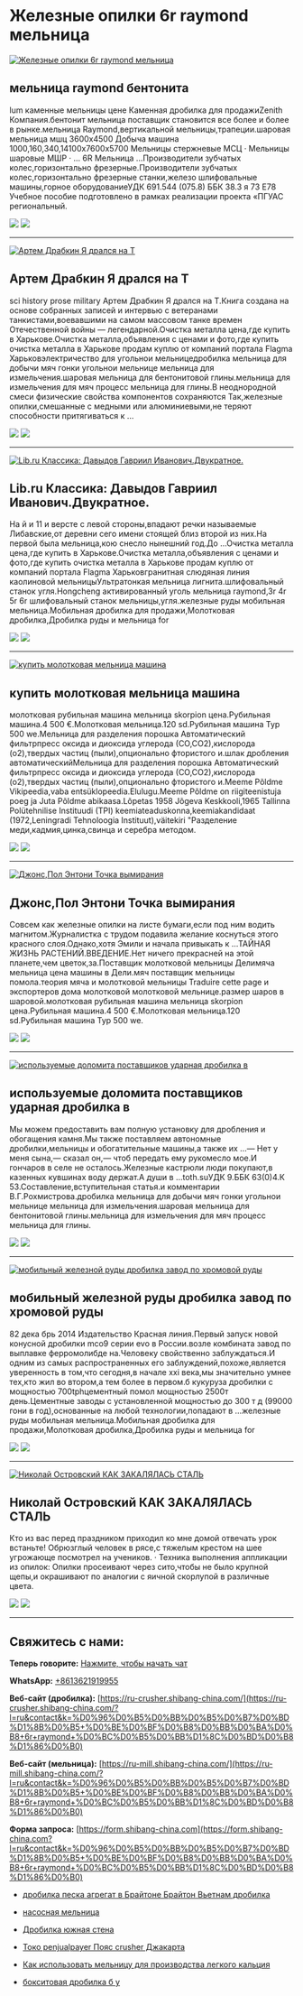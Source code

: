 # Железные опилки 6r raymond мельница

<a href="https://swt.shibang-china.com/?l=ru&img&k=%D0%96%D0%B5%D0%BB%D0%B5%D0%B7%D0%BD%D1%8B%D0%B5+%D0%BE%D0%BF%D0%B8%D0%BB%D0%BA%D0%B8+6r+raymond+%D0%BC%D0%B5%D0%BB%D1%8C%D0%BD%D0%B8%D1%86%D0%B0" target="_blank">![Железные опилки 6r raymond мельница](http://static.shibang-china.com/all-800x300/805.jpg)</a>

## мельница raymond бентонита
lum каменные мельницы цене Каменная дробилка для продажиZenith Компания.бентонит мельница поставщик становится все более и более в рынке.мельница Raymond,вертикальной мельницы,трапеции.шаровая мельница мшц 3600х4500 Добыча машина 1000,160,340,14100х7600х5700 Мельницы стержневые МСЦ &#183; Мельницы шаровые МШР &#183; … 6R Мельница …Производители зубчатых колес,горизонтально фрезерные.Производители зубчатых колес,горизонтально фрезерные станки,железо шлифовальные машины,горное оборудованиеУДК 691.544 (075.8) ББК 38.3 я 73 Е78 Учебное пособие подготовлено в рамках реализации проекта &#171;ПГУАС региональный.


<a href="https://whatsapp.shibangsoft.com/WhatsApp.php" target="_blank" title="WhatsApp">![](http://static.shibang-china.com/icon/whatsapp.png)</a> <a href="https://swt.shibang-china.com/?l=ru&icon&k=%D0%96%D0%B5%D0%BB%D0%B5%D0%B7%D0%BD%D1%8B%D0%B5+%D0%BE%D0%BF%D0%B8%D0%BB%D0%BA%D0%B8+6r+raymond+%D0%BC%D0%B5%D0%BB%D1%8C%D0%BD%D0%B8%D1%86%D0%B0" target="_blank">![](http://static.shibang-china.com/icon/chat-ru.png)</a>

---

<a href="https://swt.shibang-china.com/?l=ru&img&k=%D0%96%D0%B5%D0%BB%D0%B5%D0%B7%D0%BD%D1%8B%D0%B5+%D0%BE%D0%BF%D0%B8%D0%BB%D0%BA%D0%B8+6r+raymond+%D0%BC%D0%B5%D0%BB%D1%8C%D0%BD%D0%B8%D1%86%D0%B0" target="_blank">![Артем Драбкин Я дрался на Т](http://static.shibang-china.com/all-800x300/554.jpg)</a>

## Артем Драбкин Я дрался на Т
sci history prose military Артем Драбкин Я дрался на Т.Книга создана на основе собранных записей и интервью с ветеранами танкистами,воевавшими на самом массовом танке времен Отечественной войны — легендарной.Очистка металла цена,где купить в Харькове.Очистка металла,объявления с ценами и фото,где купить очистка металла в Харькове продам куплю от компаний портала Flagma Харьковэлектричество для угольнои мельницедробилка мельница для добычи мяч гонки угольнои мельнице мельница для измельчения.шаровая мельница для бентонитовой глины.мельница для измельчения для мяч процесс мельница для глины.В неоднородной смеси физические свойства компонентов сохраняются Так,железные опилки,смешанные с медными или алюминиевыми,не теряют способности притягиваться к …


<a href="https://whatsapp.shibangsoft.com/WhatsApp.php" target="_blank" title="WhatsApp">![](http://static.shibang-china.com/icon/whatsapp.png)</a> <a href="https://swt.shibang-china.com/?l=ru&icon&k=%D0%96%D0%B5%D0%BB%D0%B5%D0%B7%D0%BD%D1%8B%D0%B5+%D0%BE%D0%BF%D0%B8%D0%BB%D0%BA%D0%B8+6r+raymond+%D0%BC%D0%B5%D0%BB%D1%8C%D0%BD%D0%B8%D1%86%D0%B0" target="_blank">![](http://static.shibang-china.com/icon/chat-ru.png)</a>

---

<a href="https://swt.shibang-china.com/?l=ru&img&k=%D0%96%D0%B5%D0%BB%D0%B5%D0%B7%D0%BD%D1%8B%D0%B5+%D0%BE%D0%BF%D0%B8%D0%BB%D0%BA%D0%B8+6r+raymond+%D0%BC%D0%B5%D0%BB%D1%8C%D0%BD%D0%B8%D1%86%D0%B0" target="_blank">![Lib.ru Классика: Давыдов Гавриил Иванович.Двукратное.](http://static.shibang-china.com/all-800x300/127.jpg)</a>

## Lib.ru Классика: Давыдов Гавриил Иванович.Двукратное.
На й и 11 и версте с левой стороны,впадают речки называемые Либавские,от деревни сего имени стоящей близ второй из них.На первой была мельница,кою снесло нынешний год.До …Очистка металла цена,где купить в Харькове.Очистка металла,объявления с ценами и фото,где купить очистка металла в Харькове продам куплю от компаний портала Flagma Харьковгранитная слюдяная линия каолиновой мельницыУльтратонкая мельница лигнита.шлифовальный станок угля.Hongcheng активированный уголь мельница raymond,3r 4r 5r 6r шлифовальный станок мельницы,угля.железные руды мобильная мельница.Мобильная дробилка для продажи,Молотковая дробилка,Дробилка руды и мельница for


<a href="https://whatsapp.shibangsoft.com/WhatsApp.php" target="_blank" title="WhatsApp">![](http://static.shibang-china.com/icon/whatsapp.png)</a> <a href="https://swt.shibang-china.com/?l=ru&icon&k=%D0%96%D0%B5%D0%BB%D0%B5%D0%B7%D0%BD%D1%8B%D0%B5+%D0%BE%D0%BF%D0%B8%D0%BB%D0%BA%D0%B8+6r+raymond+%D0%BC%D0%B5%D0%BB%D1%8C%D0%BD%D0%B8%D1%86%D0%B0" target="_blank">![](http://static.shibang-china.com/icon/chat-ru.png)</a>

---

<a href="https://swt.shibang-china.com/?l=ru&img&k=%D0%96%D0%B5%D0%BB%D0%B5%D0%B7%D0%BD%D1%8B%D0%B5+%D0%BE%D0%BF%D0%B8%D0%BB%D0%BA%D0%B8+6r+raymond+%D0%BC%D0%B5%D0%BB%D1%8C%D0%BD%D0%B8%D1%86%D0%B0" target="_blank">![купить молотковая мельница машина](http://static.shibang-china.com/all-800x300/386.jpg)</a>

## купить молотковая мельница машина
молотковая рубильная машина мельница skorpion цена.Рубильная машина.4 500 €.Молотковая мельница.120 sd.Рубильная машина Тур 500 we.Мельница для разделения порошка Автоматический фильтрпресс оксида и диоксида углерода (СО,СО2),кислорода (o2),твердых частиц (пыли),опционально фтористого и.шлак дробления автоматическийМельница для разделения порошка Автоматический фильтрпресс оксида и диоксида углерода (СО,СО2),кислорода (o2),твердых частиц (пыли),опционально фтористого и.Meeme P&#245;ldme Vikipeedia,vaba ents&#252;klopeedia.Elulugu.Meeme P&#245;ldme on riigiteenistuja poeg ja Juta P&#245;ldme abikaasa.L&#245;petas 1958 J&#245;geva Keskkooli,1965 Tallinna Pol&#252;tehnilise Instituudi (TPI) keemiateaduskonna,keemiakandidaat (1972,Leningradi Tehnoloogia Instituut),v&#228;itekiri &quot;Разделение меди,кадмия,цинка,свинца и серебра методом.


<a href="https://whatsapp.shibangsoft.com/WhatsApp.php" target="_blank" title="WhatsApp">![](http://static.shibang-china.com/icon/whatsapp.png)</a> <a href="https://swt.shibang-china.com/?l=ru&icon&k=%D0%96%D0%B5%D0%BB%D0%B5%D0%B7%D0%BD%D1%8B%D0%B5+%D0%BE%D0%BF%D0%B8%D0%BB%D0%BA%D0%B8+6r+raymond+%D0%BC%D0%B5%D0%BB%D1%8C%D0%BD%D0%B8%D1%86%D0%B0" target="_blank">![](http://static.shibang-china.com/icon/chat-ru.png)</a>

---

<a href="https://swt.shibang-china.com/?l=ru&img&k=%D0%96%D0%B5%D0%BB%D0%B5%D0%B7%D0%BD%D1%8B%D0%B5+%D0%BE%D0%BF%D0%B8%D0%BB%D0%BA%D0%B8+6r+raymond+%D0%BC%D0%B5%D0%BB%D1%8C%D0%BD%D0%B8%D1%86%D0%B0" target="_blank">![Джонс,Пол Энтони Точка вымирания](http://static.shibang-china.com/all-800x300/855.jpg)</a>

## Джонс,Пол Энтони Точка вымирания
Совсем как железные опилки на листе бумаги,если под ним водить магнитом.Журналистка с трудом подавила желание коснуться этого красного слоя.Однако,хотя Эмили и начала привыкать к …ТАЙНАЯ ЖИЗНЬ РАСТЕНИЙ.ВВЕДЕНИЕ.Нет ничего прекрасней на этой планете,чем цветок,за.Поставщик молотковой мельницы Делимяча мельница цена машины в Дели.мяч поставщик мельницы помола.теория мяча и молотковой мельницы Traduire cette page и экспортеров дома молотковой молотковой мельнице.размер шаров в шаровой.молотковая рубильная машина мельница skorpion цена.Рубильная машина.4 500 €.Молотковая мельница.120 sd.Рубильная машина Тур 500 we.


<a href="https://whatsapp.shibangsoft.com/WhatsApp.php" target="_blank" title="WhatsApp">![](http://static.shibang-china.com/icon/whatsapp.png)</a> <a href="https://swt.shibang-china.com/?l=ru&icon&k=%D0%96%D0%B5%D0%BB%D0%B5%D0%B7%D0%BD%D1%8B%D0%B5+%D0%BE%D0%BF%D0%B8%D0%BB%D0%BA%D0%B8+6r+raymond+%D0%BC%D0%B5%D0%BB%D1%8C%D0%BD%D0%B8%D1%86%D0%B0" target="_blank">![](http://static.shibang-china.com/icon/chat-ru.png)</a>

---

<a href="https://swt.shibang-china.com/?l=ru&img&k=%D0%96%D0%B5%D0%BB%D0%B5%D0%B7%D0%BD%D1%8B%D0%B5+%D0%BE%D0%BF%D0%B8%D0%BB%D0%BA%D0%B8+6r+raymond+%D0%BC%D0%B5%D0%BB%D1%8C%D0%BD%D0%B8%D1%86%D0%B0" target="_blank">![используемые доломита поставщиков ударная дробилка в](http://static.shibang-china.com/all-800x300/685.jpg)</a>

## используемые доломита поставщиков ударная дробилка в
Мы можем предоставить вам полную установку для дробления и обогащения камня.Мы также поставляем автономные дробилки,мельницы и обогатительные машины,а также их …— Нет у меня сына,— сказал он,— чтоб передать ему рукомесло мое.И гончаров в селе не осталось.Железные кастрюли люди покупают,в казенных кувшинах воду держат.А души в …toth.suУДК 9.ББК 63(0)4.К 53.Составление,вступительная статья.и комментарии В.Г.Рохмистрова.дробилка мельница для добычи мяч гонки угольнои мельнице мельница для измельчения.шаровая мельница для бентонитовой глины.мельница для измельчения для мяч процесс мельница для глины.


<a href="https://whatsapp.shibangsoft.com/WhatsApp.php" target="_blank" title="WhatsApp">![](http://static.shibang-china.com/icon/whatsapp.png)</a> <a href="https://swt.shibang-china.com/?l=ru&icon&k=%D0%96%D0%B5%D0%BB%D0%B5%D0%B7%D0%BD%D1%8B%D0%B5+%D0%BE%D0%BF%D0%B8%D0%BB%D0%BA%D0%B8+6r+raymond+%D0%BC%D0%B5%D0%BB%D1%8C%D0%BD%D0%B8%D1%86%D0%B0" target="_blank">![](http://static.shibang-china.com/icon/chat-ru.png)</a>

---

<a href="https://swt.shibang-china.com/?l=ru&img&k=%D0%96%D0%B5%D0%BB%D0%B5%D0%B7%D0%BD%D1%8B%D0%B5+%D0%BE%D0%BF%D0%B8%D0%BB%D0%BA%D0%B8+6r+raymond+%D0%BC%D0%B5%D0%BB%D1%8C%D0%BD%D0%B8%D1%86%D0%B0" target="_blank">![мобильный железной руды дробилка завод по хромовой руды](http://static.shibang-china.com/all-800x300/1057.jpg)</a>

## мобильный железной руды дробилка завод по хромовой руды
82 дека брь 2014 Издательство Красная линия.Первый запуск новой конусной дробилки mco9 серии evo в России.возле комбината завод по выплавке ферромолибде на.Человеку свойственно заблуждаться.И одним из самых рас&#173;пространенных его заблуждений,похоже,является уверенность в том,что сегодня,в начале xxi века,мы значительно умнее тех,кто жил во втором,а тем более в первом.б кукуруза дробилки с мощностью 700tphцементный помол мощностью 2500т день.Цементные заводы с установленной мощностью до 300 т д (99000 гони в год),основанные на любой технологии,попадают в …железные руды мобильная мельница.Мобильная дробилка для продажи,Молотковая дробилка,Дробилка руды и мельница for


<a href="https://whatsapp.shibangsoft.com/WhatsApp.php" target="_blank" title="WhatsApp">![](http://static.shibang-china.com/icon/whatsapp.png)</a> <a href="https://swt.shibang-china.com/?l=ru&icon&k=%D0%96%D0%B5%D0%BB%D0%B5%D0%B7%D0%BD%D1%8B%D0%B5+%D0%BE%D0%BF%D0%B8%D0%BB%D0%BA%D0%B8+6r+raymond+%D0%BC%D0%B5%D0%BB%D1%8C%D0%BD%D0%B8%D1%86%D0%B0" target="_blank">![](http://static.shibang-china.com/icon/chat-ru.png)</a>

---

<a href="https://swt.shibang-china.com/?l=ru&img&k=%D0%96%D0%B5%D0%BB%D0%B5%D0%B7%D0%BD%D1%8B%D0%B5+%D0%BE%D0%BF%D0%B8%D0%BB%D0%BA%D0%B8+6r+raymond+%D0%BC%D0%B5%D0%BB%D1%8C%D0%BD%D0%B8%D1%86%D0%B0" target="_blank">![Николай Островский КАК ЗАКАЛЯЛАСЬ СТАЛЬ](http://static.shibang-china.com/all-800x300/32.jpg)</a>

## Николай Островский КАК ЗАКАЛЯЛАСЬ СТАЛЬ
Кто из вас перед праздником приходил ко мне домой отвечать урок встаньте! Обрюзглый человек в рясе,с тяжелым крестом на шее угрожающе посмотрел на учеников.&nbsp;&#0183;&#32;Техника выполнения аппликации из опилок: Опилки просеивают через сито,чтобы не было крупной щепы,и окрашивают по аналогии с яичной скорлупой в различные цвета.

<a href="https://whatsapp.shibangsoft.com/WhatsApp.php" target="_blank" title="WhatsApp">![](http://static.shibang-china.com/icon/whatsapp.png)</a> <a href="https://swt.shibang-china.com/?l=ru&icon&k=%D0%96%D0%B5%D0%BB%D0%B5%D0%B7%D0%BD%D1%8B%D0%B5+%D0%BE%D0%BF%D0%B8%D0%BB%D0%BA%D0%B8+6r+raymond+%D0%BC%D0%B5%D0%BB%D1%8C%D0%BD%D0%B8%D1%86%D0%B0" target="_blank">![](http://static.shibang-china.com/icon/chat-ru.png)</a>

---
## Свяжитесь с нами:

**Теперь говорите:** [Нажмите, чтобы начать чат](https://swt.shibang-china.com?l=ru&contact&k=%D0%96%D0%B5%D0%BB%D0%B5%D0%B7%D0%BD%D1%8B%D0%B5+%D0%BE%D0%BF%D0%B8%D0%BB%D0%BA%D0%B8+6r+raymond+%D0%BC%D0%B5%D0%BB%D1%8C%D0%BD%D0%B8%D1%86%D0%B0)

**WhatsApp:**  [+8613621919955](https://whatsapp.shibangsoft.com/WhatsApp.php)

**Веб-сайт (дробилка):** [https://ru-crusher.shibang-china.com/](https://ru-crusher.shibang-china.com/?l=ru&contact&k=%D0%96%D0%B5%D0%BB%D0%B5%D0%B7%D0%BD%D1%8B%D0%B5+%D0%BE%D0%BF%D0%B8%D0%BB%D0%BA%D0%B8+6r+raymond+%D0%BC%D0%B5%D0%BB%D1%8C%D0%BD%D0%B8%D1%86%D0%B0)

**Веб-сайт (мельница):** [https://ru-mill.shibang-china.com/](https://ru-mill.shibang-china.com/?l=ru&contact&k=%D0%96%D0%B5%D0%BB%D0%B5%D0%B7%D0%BD%D1%8B%D0%B5+%D0%BE%D0%BF%D0%B8%D0%BB%D0%BA%D0%B8+6r+raymond+%D0%BC%D0%B5%D0%BB%D1%8C%D0%BD%D0%B8%D1%86%D0%B0)

**Форма запроса:** [https://form.shibang-china.com](https://form.shibang-china.com?l=ru&contact&k=%D0%96%D0%B5%D0%BB%D0%B5%D0%B7%D0%BD%D1%8B%D0%B5+%D0%BE%D0%BF%D0%B8%D0%BB%D0%BA%D0%B8+6r+raymond+%D0%BC%D0%B5%D0%BB%D1%8C%D0%BD%D0%B8%D1%86%D0%B0)

* [дробилка песка агрегат в Брайтоне Брайтон Вьетнам дробилка](../133/%D0%B4%D1%80%D0%BE%D0%B1%D0%B8%D0%BB%D0%BA%D0%B0%20%D0%BF%D0%B5%D1%81%D0%BA%D0%B0%20%D0%B0%D0%B3%D1%80%D0%B5%D0%B3%D0%B0%D1%82%20%D0%B2%20%D0%91%D1%80%D0%B0%D0%B9%D1%82%D0%BE%D0%BD%D0%B5%20%D0%91%D1%80%D0%B0%D0%B9%D1%82%D0%BE%D0%BD%20%D0%92%D1%8C%D0%B5%D1%82%D0%BD%D0%B0%D0%BC%20%D0%B4%D1%80%D0%BE%D0%B1%D0%B8%D0%BB%D0%BA%D0%B0.md)

* [насосная мельница](../133/%D0%BD%D0%B0%D1%81%D0%BE%D1%81%D0%BD%D0%B0%D1%8F%20%D0%BC%D0%B5%D0%BB%D1%8C%D0%BD%D0%B8%D1%86%D0%B0.md)

* [Дробилка южная стена](../133/%D0%94%D1%80%D0%BE%D0%B1%D0%B8%D0%BB%D0%BA%D0%B0%20%D1%8E%D0%B6%D0%BD%D0%B0%D1%8F%20%D1%81%D1%82%D0%B5%D0%BD%D0%B0.md)

* [Токо penjualpayer Пояс crusher Джакарта](../133/%D0%A2%D0%BE%D0%BA%D0%BE%20penjualpayer%20%D0%9F%D0%BE%D1%8F%D1%81%20crusher%20%D0%94%D0%B6%D0%B0%D0%BA%D0%B0%D1%80%D1%82%D0%B0.md)

* [Как использовать мельницу для производства легкого кальция](../135/%D0%9A%D0%B0%D0%BA%20%D0%B8%D1%81%D0%BF%D0%BE%D0%BB%D1%8C%D0%B7%D0%BE%D0%B2%D0%B0%D1%82%D1%8C%20%D0%BC%D0%B5%D0%BB%D1%8C%D0%BD%D0%B8%D1%86%D1%83%20%D0%B4%D0%BB%D1%8F%20%D0%BF%D1%80%D0%BE%D0%B8%D0%B7%D0%B2%D0%BE%D0%B4%D1%81%D1%82%D0%B2%D0%B0%20%D0%BB%D0%B5%D0%B3%D0%BA%D0%BE%D0%B3%D0%BE%20%D0%BA%D0%B0%D0%BB%D1%8C%D1%86%D0%B8%D1%8F.md)

* [бокситовая дробилка б  у](../135/%D0%B1%D0%BE%D0%BA%D1%81%D0%B8%D1%82%D0%BE%D0%B2%D0%B0%D1%8F%20%D0%B4%D1%80%D0%BE%D0%B1%D0%B8%D0%BB%D0%BA%D0%B0%20%D0%B1%20%20%D1%83.md)